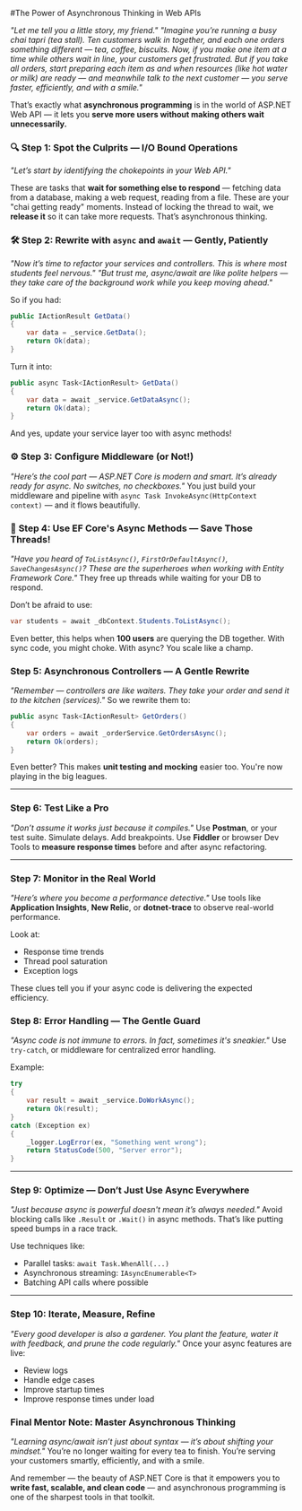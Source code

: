 

#The Power of Asynchronous Thinking in Web APIs

*"Let me tell you a little story, my friend."*
*"Imagine you’re running a busy chai tapri (tea stall). Ten customers walk in together, and each one orders something different — tea, coffee, biscuits. Now, if you make one item at a time while others wait in line, your customers get frustrated. But if you take all orders, start preparing each item as and when resources (like hot water or milk) are ready — and meanwhile talk to the next customer — you serve faster, efficiently, and with a smile."*

That’s exactly what **asynchronous programming** is in the world of ASP.NET Web API — it lets you **serve more users without making others wait unnecessarily.**

### 🔍 **Step 1: Spot the Culprits — I/O Bound Operations**

*"Let’s start by identifying the chokepoints in your Web API."*

These are tasks that **wait for something else to respond** — fetching data from a database, making a web request, reading from a file. These are your "chai getting ready" moments. Instead of locking the thread to wait, we **release it** so it can take more requests. That’s asynchronous thinking.


### 🛠️ **Step 2: Rewrite with `async` and `await` — Gently, Patiently**

*"Now it’s time to refactor your services and controllers. This is where most students feel nervous."*
*"But trust me, async/await are like polite helpers — they take care of the background work while you keep moving ahead."*

So if you had:

```csharp
public IActionResult GetData()
{
    var data = _service.GetData();
    return Ok(data);
}
```

Turn it into:

```csharp
public async Task<IActionResult> GetData()
{
    var data = await _service.GetDataAsync();
    return Ok(data);
}
```

And yes, update your service layer too with async methods!

### ⚙️ **Step 3: Configure Middleware (or Not!)**

*"Here’s the cool part — ASP.NET Core is modern and smart. It’s already ready for async. No switches, no checkboxes."*
You just build your middleware and pipeline with `async Task InvokeAsync(HttpContext context)` — and it flows beautifully.

### 🧮 **Step 4: Use EF Core's Async Methods — Save Those Threads!**

*"Have you heard of `ToListAsync()`, `FirstOrDefaultAsync()`, `SaveChangesAsync()`? These are the superheroes when working with Entity Framework Core."*
They free up threads while waiting for your DB to respond.

Don’t be afraid to use:

```csharp
var students = await _dbContext.Students.ToListAsync();
```

Even better, this helps when **100 users** are querying the DB together. With sync code, you might choke. With async? You scale like a champ.


###  **Step 5: Asynchronous Controllers — A Gentle Rewrite**

*"Remember — controllers are like waiters. They take your order and send it to the kitchen (services)."*
So we rewrite them to:

```csharp
public async Task<IActionResult> GetOrders()
{
    var orders = await _orderService.GetOrdersAsync();
    return Ok(orders);
}
```

Even better? This makes **unit testing and mocking** easier too. You're now playing in the big leagues.

---

###  **Step 6: Test Like a Pro**

*"Don’t assume it works just because it compiles."*
Use **Postman**, or your test suite. Simulate delays. Add breakpoints. Use **Fiddler** or browser Dev Tools to **measure response times** before and after async refactoring.

---

### **Step 7: Monitor in the Real World**

*"Here’s where you become a performance detective."*
Use tools like **Application Insights**, **New Relic**, or **dotnet-trace** to observe real-world performance.

Look at:

* Response time trends
* Thread pool saturation
* Exception logs

These clues tell you if your async code is delivering the expected efficiency.



### **Step 8: Error Handling — The Gentle Guard**

*"Async code is not immune to errors. In fact, sometimes it's sneakier."*
Use `try-catch`, or middleware for centralized error handling.

Example:

```csharp
try
{
    var result = await _service.DoWorkAsync();
    return Ok(result);
}
catch (Exception ex)
{
    _logger.LogError(ex, "Something went wrong");
    return StatusCode(500, "Server error");
}
```

---

### **Step 9: Optimize — Don’t Just Use Async Everywhere**

*"Just because async is powerful doesn't mean it’s always needed."*
Avoid blocking calls like `.Result` or `.Wait()` in async methods. That’s like putting speed bumps in a race track.

Use techniques like:

* Parallel tasks: `await Task.WhenAll(...)`
* Asynchronous streaming: `IAsyncEnumerable<T>`
* Batching API calls where possible

---

### **Step 10: Iterate, Measure, Refine**

*"Every good developer is also a gardener. You plant the feature, water it with feedback, and prune the code regularly."*
Once your async features are live:

* Review logs
* Handle edge cases
* Improve startup times
* Improve response times under load


### **Final Mentor Note: Master Asynchronous Thinking**

*"Learning async/await isn’t just about syntax — it’s about shifting your mindset."*
You’re no longer waiting for every tea to finish. You’re serving your customers smartly, efficiently, and with a smile.

And remember — the beauty of ASP.NET Core is that it empowers you to **write fast, scalable, and clean code** — and asynchronous programming is one of the sharpest tools in that toolkit.

